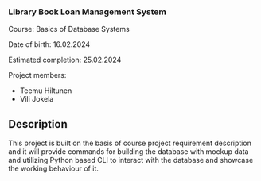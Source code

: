 ### Library Book Loan Management System

Course: Basics of Database Systems

Date of birth: 16.02.2024

Estimated completion: 25.02.2024

Project members:

* Teemu Hiltunen
* Vili Jokela


## Description

This project is built on the basis of course project requirement description and it will provide commands for building the database with mockup data and utilizing Python based CLI to interact with the database and showcase the working behaviour of it.


